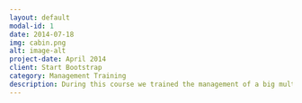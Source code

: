 ```yaml
---
layout: default
modal-id: 1
date: 2014-07-18
img: cabin.png
alt: image-alt
project-date: April 2014
client: Start Bootstrap
category: Management Training
description: During this course we trained the management of a big multinational company and guided them to........
---
```

